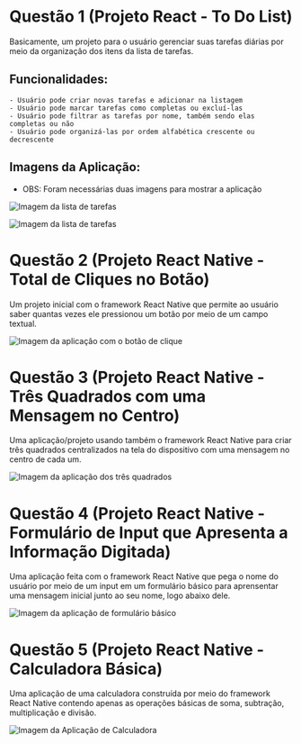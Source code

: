 # Questão 1 (Projeto React - To Do List)

Basicamente, um projeto para o usuário gerenciar suas tarefas diárias por meio da organização dos itens da lista de tarefas.

## Funcionalidades:
    - Usuário pode criar novas tarefas e adicionar na listagem
    - Usuário pode marcar tarefas como completas ou excluí-las
    - Usuário pode filtrar as tarefas por nome, também sendo elas completas ou não
    - Usuário pode organizá-las por ordem alfabética crescente ou decrescente

## Imagens da Aplicação:

- OBS: Foram necessárias duas imagens para mostrar a aplicação

![Imagem da lista de tarefas](./imagens/questao1-todolist.png)

![Imagem da lista de tarefas](./imagens/questao1-todolist-2.png)

# Questão 2 (Projeto React Native - Total de Cliques no Botão)

Um projeto inicial com o framework React Native que permite ao usuário saber quantas vezes ele pressionou um botão por meio de um campo textual.

![Imagem da aplicação com o botão de clique](./imagens/questao2-botaoClicavel.jpg)

# Questão 3 (Projeto React Native - Três Quadrados com uma Mensagem no Centro)

Uma aplicação/projeto usando também o framework React Native para criar três quadrados centralizados na tela do dispositivo com uma mensagem no centro de cada um.

![Imagem da aplicação dos três quadrados](./imagens/questao3-tresQuadrados.png)

# Questão 4 (Projeto React Native - Formulário de Input que Apresenta a Informação Digitada)

Uma aplicação feita com o framework React Native que pega o nome do usuário por meio de um input em um formulário básico para aprensentar uma mensagem inicial junto ao seu nome, logo abaixo dele.

![Imagem da aplicação de formulário básico](./imagens/questao4-inputApresentavel.png)

# Questão 5 (Projeto React Native - Calculadora Básica)

Uma aplicação de uma calculadora construída por meio do framework React Native contendo apenas as operações básicas de soma, subtração, multiplicação e divisão.

![Imagem da Aplicação de Calculadora](./imagens/questao5-calculadora.png)